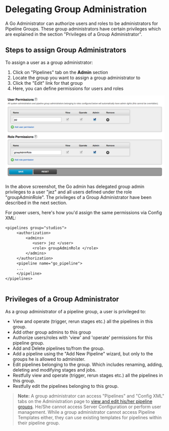 # Delegating Group Administration

A Go Administrator can authorize users and roles to be administrators for Pipeline Groups. These group administrators have certain privileges which are explained in the section "Privileges of a Group Administrator".

## Steps to assign Group Administrators

To assign a user as a group administrator:

1.  Click on "Pipelines" tab on the **Admin** section
2.  Locate the group you want to assign a group administrator to
3.  Click the "Edit" link for that group
4.  Here, you can define permissions for users and roles

![](../resources/images/cruise/group_admin_permissions.png)

In the above screenshot, the Go admin has delegated group admin privileges to a user "jez" and all users defined under the role "groupAdminRole". The privileges of a Group Administrator have been described in the next section.

For power users, here's how you'd assign the same permissions via Config XML:

``` {.code}
<pipelines group="studios">  
     <authorization> 
         <admins> 
            <user> jez </user> 
            <role> groupAdminRole </role> 
         </admins>
     </authorization>
     <pipeline name="go_pipeline">  
     ...
     </pipeline>
</pipelines>
        
```

## Privileges of a Group Administrator

As a group administrator of a pipeline group, a user is privileged to:

-   View and operate (trigger, rerun stages etc.) all the pipelines in this group.
-   Add other group admins to this group
-   Authorize users/roles with 'view' and 'operate' permissions for this pipeline group.
-   Add and Delete pipelines to/from the group.
-   Add a pipeline using the "Add New Pipeline" wizard, but only to the groups he is allowed to administer.
-   Edit pipelines belonging to the group. Which includes renaming, adding, deleting and modifying stages and jobs.
-   Restfully view and operate (trigger, rerun stages etc.) all the pipelines in this group.
-   Restfully edit the pipelines belonging to this group.

> **Note:** A group administrator can access "Pipelines" and "Config XML" tabs on the Administration page to [view and edit his/her pipeline groups](pipeline_group_admin_config.md). He/She cannot access Server Configuration or perform user management. While a group administrator cannot access Pipeline Templates either, they can use existing templates for pipelines within their pipeline group.